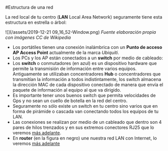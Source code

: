 #Estructura de una red

La red local de tu centro (**LAN** Local Area Network) seguramente tiene esta estructura en estrella o árbol:

![](/assets/2019-12-21 09_16_52-Window.png)
*Fuente elaboración propia con imágenes CC de Wikipedia*

* Los portátiles tienen una conexión inalámbrica con un **Punto de acceso AP Access Point** actualmente de la marca *Ubiquiti*.
* Los PCs y los AP están conectados a un **switch** por medio de cableado:
 * Los **switch** o conmutadores (en azul) es un dispositivo hardware que permite la transmisión de información entre varios equipos. Antiguamente se utilizaban concentradores **Hub** o concentradores que transmitían la información a todos indistintamente, los switch almacena la dirección MAC de cada dispositivo conectado de manera que envía el paquete de información al equipo al que va dirigido.
 * Es importante tener unos buenos switch que permita velocidades de Gps y no sean un cuello de botella en la red del centro.
 * Seguramente no sólo existe un switch en tu centro sino varios que en forma de pirámide o cascada van conectando todos los equipos de tu LAN.
* Las conexiones se realizan por medio de un cableado que dentro son 4 pares de hilos trenzados y en sus extremos conectores RJ25 que lo veremos [más adelante](/redes/cableado.md).
* En **router** (en la figura en negro) une nuestra red LAN con Internet, lo veremos [más adelante](/redes/router.md)

 
